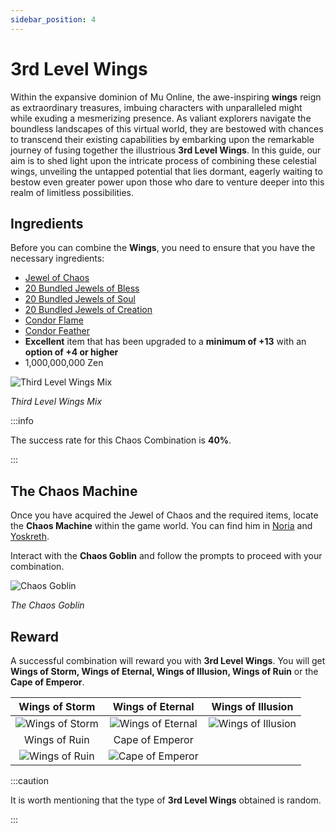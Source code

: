 ```yaml
---
sidebar_position: 4
---
```


# 3rd Level Wings

Within the expansive dominion of Mu Online, the awe-inspiring **wings** reign as extraordinary treasures, imbuing characters with unparalleled might while exuding a mesmerizing presence. As valiant explorers navigate the boundless landscapes of this virtual world, they are bestowed with chances to transcend their existing capabilities by embarking upon the remarkable journey of fusing together the illustrious **3rd Level Wings**. In this guide, our aim is to shed light upon the intricate process of combining these celestial wings, unveiling the untapped potential that lies dormant, eagerly waiting to bestow even greater power upon those who dare to venture deeper into this realm of limitless possibilities.

## Ingredients

Before you can combine the **Wings**, you need to ensure that you have the necessary ingredients:

- [Jewel of Chaos](/items/jewels/regular-jewels/jewel-of-chaos)
- [20 Bundled Jewels of Bless](/items/jewels/regular-jewels/jewel-of-bless)
- [20 Bundled Jewels of Soul](/items/jewels/regular-jewels/jewel-of-soul)
- [20 Bundled Jewels of Creation](/items/jewels/regular-jewels/jewel-of-creation)
- [Condor Flame](/items/others/condor-flame)
- [Condor Feather](/crafting/wings/condor-feather)
- **Excellent** item that has been upgraded to a **minimum of +13** with an **option of +4 or higher**
- 1,000,000,000 Zen

![Third Level Wings Mix](/img/crafting/third-level-wings.png)

_Third Level Wings Mix_

:::info

The success rate for this Chaos Combination is **40%**.

:::

## The Chaos Machine

Once you have acquired the Jewel of Chaos and the required items, locate the **Chaos Machine** within the game world. You can find him in [Noria](/maps/noria) and [Yoskreth](/maps/yoskreth).

Interact with the **Chaos Goblin** and follow the prompts to proceed with your combination.

![Chaos Goblin](/img/crafting/chaos-goblin.png)

_The Chaos Goblin_

## Reward

A successful combination will reward you with **3rd Level Wings**. You will get **Wings of Storm, Wings of Eternal, Wings of Illusion, Wings of Ruin** or the **Cape of Emperor**.

|                     Wings of Storm                     |                      Wings of Eternal                      |                      Wings of Illusion                       |
| :----------------------------------------------------: | :--------------------------------------------------------: | :----------------------------------------------------------: |
| ![Wings of Storm](/img/items/wings/wings-of-storm.png) | ![Wings of Eternal](/img/items/wings/wings-of-eternal.png) | ![Wings of Illusion](/img/items/wings/wings-of-illusion.png) |
|                     Wings of Ruin                      |                      Cape of Emperor                       |
|  ![Wings of Ruin](/img/items/wings/wings-of-ruin.png)  |  ![Cape of Emperor](/img/items/wings/cape-of-emperor.png)  |

:::caution

It is worth mentioning that the type of **3rd Level Wings** obtained is random.

:::
